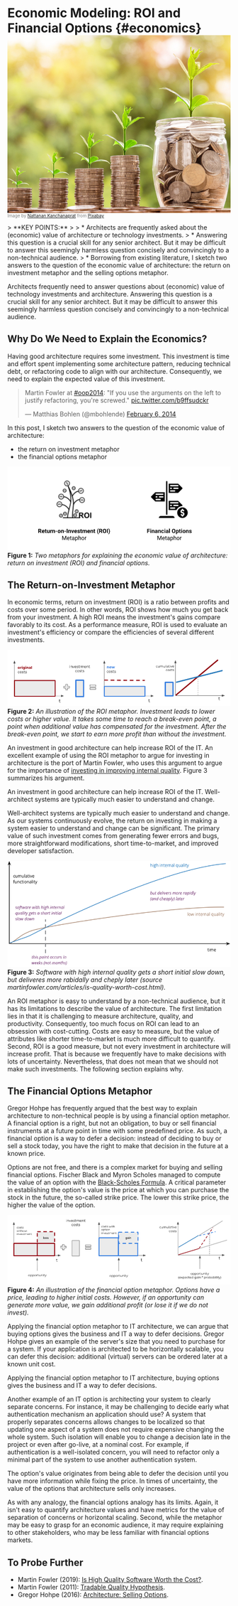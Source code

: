 # Economic Modeling: ROI and Financial Options {#economics}

<img style="margin-top: -20px; width: 100%; height: 400px; object-fit: cover" 
     src="assets/images/arch/money-g45f6788de_1920.jpg">
<div style="font-size: 70%; margin-top: -16px; color: grey; margin-bottom: 12px">
Image by <a href="https://pixabay.com/users/nattanan23-6312362/?utm_source=link-attribution&amp;utm_medium=referral&amp;utm_campaign=image&amp;utm_content=2724241">Nattanan Kanchanaprat</a> from <a href="https://pixabay.com//?utm_source=link-attribution&amp;utm_medium=referral&amp;utm_campaign=image&amp;utm_content=2724241">Pixabay</a>
</div>
> **KEY POINTS:**
>
> * Architects are frequently asked about the (economic) value of architecture or technology investments.
> * Answering this question is a crucial skill for any senior architect. But it may be difficult to answer this seemingly harmless question concisely and convincingly to a non-technical audience.
> * Borrowing from existing literature, I sketch two answers to the question of the economic value of architecture: the return on investment metaphor and the selling options metaphor.

Architects frequently need to answer questions about (economic) value of technology investments and architecture. Answering this question is a crucial skill for any senior architect. But it may be difficult to answer this seemingly harmless question concisely and convincingly to a non-technical audience.

## Why Do We Need to Explain the Economics?

Having good architecture requires some investment. This investment is time and effort spent implementing some architecture pattern, reducing technical debt, or refactoring code to align with our architecture. Consequently, we need to explain the expected value of this investment.

<blockquote class="twitter-tweet"><p lang="en" dir="ltr">Martin Fowler at <a href="https://twitter.com/hashtag/oop2014?src=hash&amp;ref_src=twsrc%5Etfw">#oop2014</a>: &quot;If you use the arguments on the left to justify refactoring, you&#39;re screwed.&quot; <a href="http://t.co/b9ffsudckr">pic.twitter.com/b9ffsudckr</a></p>&mdash; Matthias Bohlen (@mbohlende) <a href="https://twitter.com/mbohlende/status/431446680874258433?ref_src=twsrc%5Etfw">February 6, 2014</a></blockquote> <script async src="https://platform.twitter.com/widgets.js" charset="utf-8"></script>

In this post, I sketch two answers to the question of the economic value of architecture:
* the return on investment metaphor
* the financial options metaphor


![](assets/images/economics/two-metaphors.png)
**Figure 1:** *Two metaphors for explaining the economic value of architecture: return on investment (ROI) and financial options.*

## The Return-on-Investment Metaphor

In economic terms, return on investment (ROI) is a ratio between profits and costs over some period. In other words, ROI shows how much you get back from your investment. A high ROI means the investment's gains compare favorably to its cost. As a performance measure, ROI is used to evaluate an investment's efficiency or compare the efficiencies of several different investments.

![](assets/images/economics/roi-model.png)
**Figure 2:** *An illustration of the ROI metaphor. Investment leads to lower costs or higher value. It takes some time to reach a break-even point, a point when additional value has compensated for the investment. After the break-even point, we start to earn more profit than without the investment.*

An investment in good architecture can help increase ROI of the IT. An excellent example of using the ROI metaphor to argue for investing in architecture is the port of Martin Fowler, who uses this argument to argue for the importance of [investing in improving internal quality](https://martinfowler.com/articles/is-quality-worth-cost.html). Figure 3 summarizes his argument.


<div class="quote">
An investment in good architecture can help increase ROI of the IT. Well-architect systems are typically much easier to understand and change.
</div>


Well-architect systems are typically much easier to understand and change. As our systems continuously evolve, the return on investing in making a system easier to understand and change can be significant. The primary value of such investment comes from generating fewer errors and bugs, more straightforward modifications, short time-to-market, and improved developer satisfaction.


![](assets/images/economics/roi-internal-quality.png)
**Figure 3:** *Software with high internal quality gets a short initial slow down, but deliveres more rabidally and cheply later (source martinfowler.com/articles/is-quality-worth-cost.html).*

An ROI metaphor is easy to understand by a non-technical audience, but it has its limitations to describe the value of architecture. The first limitation lies in that it is challenging to measure architecture, quality, and productivity. Consequently, too much focus on ROI can lead to an obsession with cost-cutting. Costs are easy to measure, but the value of attributes like shorter time-to-market is much more difficult to quantify. Second, ROI is a good measure, but not every investment in architecture will increase profit. That is because we frequently have to make decisions with lots of uncertainty. Nevertheless, that does not mean that we should not make such investments. The following section explains why.


## The Financial Options Metaphor

Gregor Hohpe has frequently argued that the best way to explain architecture to non-technical people is by using a financial option metaphor. A financial option is a right, but not an obligation, to buy or sell financial instruments at a future point in time with some predefined price. As such, a financial option is a way to defer a decision: instead of deciding to buy or sell a stock today, you have the right to make that decision in the future at a known price.

Options are not free, and there is a complex market for buying and selling financial options. Fischer Black and Myron Scholes managed to compute the value of an option with the [Black-Scholes Formula](https://en.wikipedia.org/wiki/Black%E2%80%93Scholes_model). A critical parameter in establishing the option's value is the price at which you can purchase the stock in the future, the so-called strike price. The lower this strike price, the higher the value of the option.


![](assets/images/economics/options-model.png)
**Figure 4:** *An illustration of the financial option metaphor. Options have a price, leading to higher initial costs. However, if an opportunity can generate more value, we gain additional profit (or lose it if we do not invest).*

Applying the financial option metaphor to IT architecture, we can argue that buying options gives the business and IT a way to defer decisions. Gregor Hohpe gives an example of the server's size that you need to purchase for a system. If your application is architected to be horizontally scalable, you can defer this decision: additional (virtual) servers can be ordered later at a known unit cost.

<div class="quote">
Applying the financial option metaphor to IT architecture, buying options gives the business and IT a way to defer decisions.
</div>


Another example of an IT option is architecting your system to clearly separate concerns. For instance, it may be challenging to decide early what authentication mechanism an application should use? A system that properly separates concerns allows changes to be localized so that updating one aspect of a system does not require expensive changing the whole system. Such isolation will enable you to change a decision late in the project or even after go-live, at a nominal cost. For example, if authentication is a well-isolated concern, you will need to refactor only a minimal part of the system to use another authentication system.

The option's value originates from being able to defer the decision until you have more information while fixing the price. In times of uncertainty, the value of the options that architecture sells only increases.

As with any analogy, the financial options analogy has its limits. Again, it isn't easy to quantify architecture values and have metrics for the value of separation of concerns or horizontal scaling. Second, while the metaphor may be easy to grasp for an economic audience, it may require explaining to other stakeholders, who may be less familiar with financial options markets.




## To Probe Further

* Martin Fowler (2019): [Is High Quality Software Worth the Cost?](https://martinfowler.com/articles/is-quality-worth-cost.html).
* Martin Fowler (2011): [Tradable Quality Hypothesis](https://martinfowler.com/bliki/TradableQualityHypothesis.html).
* Gregor Hohpe (2016): [Architecture: Selling Options](https://architectelevator.com/architecture/architecture-options/).
